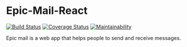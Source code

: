 # Epic-Mail-React
[![Build Status](https://travis-ci.org/chekwas88/Epic-Mail-React.svg?branch=develop)](https://travis-ci.org/chekwas88/Epic-Mail-React)
[![Coverage Status](https://coveralls.io/repos/github/chekwas88/Epic-Mail-React/badge.svg?branch=develop)](https://coveralls.io/github/chekwas88/Epic-Mail-React?branch=develop)
[![Maintainability](https://api.codeclimate.com/v1/badges/7a845d816aea3182deb8/maintainability)](https://codeclimate.com/github/chekwas88/Epic-Mail-React/maintainability)

Epic mail is a web app that helps people to send and receive messages.
